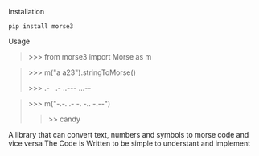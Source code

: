 
Installation

`pip install morse3`

Usage

> \>\>\> from morse3 import Morse as m

> \>\>\> m("a a23").stringToMorse()
>
> \>\>\> .- &nbsp;  .- ..--- ...--

> \>\>\> m("-.-. .- -. -.. -.--")
>
> >\>\> candy


A library that can convert text, numbers and symbols to morse code and vice versa
The Code is Written to be simple to understant and implement
